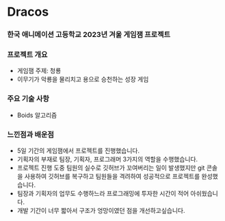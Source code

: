 # Dracos

### 한국 애니메이션 고등학교 2023년 겨울 게임잼 프로젝트

### 프로젝트 개요
+ 게임잼 주제: 청룡
+ 이무기가 악룡을 물리치고 용으로 승천하는 성장 게임

### 주요 기술 사항

+ Boids 알고리즘

### 느낀점과 배운점
+ 5일 기간의 게임잼에서 프로젝트를 진행했습니다.
+ 기획자의 부재로 팀장, 기획자, 프로그래머 3가지의 역할을 수행했습니다.
+ 프로젝트 진행 도중 팀원의 실수로 깃허브가 꼬여버리는 일이 발생했지만 git 콘솔을 사용하여 깃허브를 복구하고 팀원들을 격려하여 성공적으로 프로젝트를 완성했습니다.
+ 팀장과 기획자의 업무도 수행하느라 프로그래밍에 투자한 시간이 적어 아쉬웠습니다.
+ 개발 기간이 너무 짧아서 구조가 엉망이였던 점을 개선하고싶습니다.
